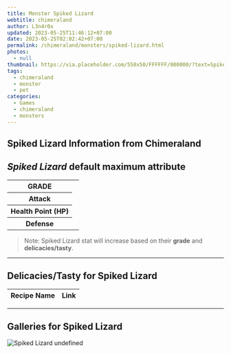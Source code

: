 ```yaml
---
title: Monster Spiked Lizard
webtitle: chimeraland
author: L3n4r0x
updated: 2023-05-25T11:46:12+07:00
date: 2023-05-25T02:02:42+07:00
permalink: /chimeraland/monsters/spiked-lizard.html
photos:
  - null
thumbnail: https://via.placeholder.com/550x50/FFFFFF/000000/?text=Spiked Lizard
tags:
  - chimeraland
  - monster
  - pet
categories:
  - Games
  - chimeraland
  - monsters
---
```


<link
  rel="stylesheet"
  href="https://rawcdn.githack.com/dimaslanjaka/Web-Manajemen/870a349/css/bootstrap-5-3-0-alpha3-wrapper.css"
/>
<section id="bootstrap-wrapper">
  <h2>Spiked Lizard Information from Chimeraland</h2>
  <h2 id="attribute"><i>Spiked Lizard</i> default maximum attribute</h2>
  <div class="row">
    <div class="col mb-2">
      <div class="card bg-dark text-light">
        <div class="card-body">
          <table>
            <tr>
              <th>GRADE</th>
              <td><br /></td>
            </tr>
            <tr>
              <th>Attack</th>
              <td></td>
            </tr>
            <tr>
              <th>Health Point (HP)</th>
              <td></td>
            </tr>
            <tr>
              <th>Defense</th>
              <td></td>
            </tr>
          </table>
        </div>
      </div>
    </div>
  </div>
  <blockquote>
    Note: Spiked Lizard stat will increase based on their <b>grade</b> and
    <b>delicacies/tasty</b>.
  </blockquote>
  <hr />
  <h2 id="delicacies">Delicacies/Tasty for Spiked Lizard</h2>
  <div class="card">
    <div class="card-body">
      <div class="table-responsive">
        <table class="table table-striped table-dark">
          <thead>
            <tr>
              <th>Recipe Name</th>
              <th>Link</th>
            </tr>
          </thead>
          <tbody></tbody>
        </table>
      </div>
    </div>
  </div>
  <hr />
  <div id="gallery">
    <h2>Galleries for Spiked Lizard</h2>
    <div class="row">
      <div class="col-lg-6 col-12">
        <img
          src="https://www.webmanajemen.com/undefined"
          alt="Spiked Lizard undefined"
        />
      </div>
    </div>
  </div>
</section>